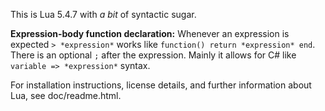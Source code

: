This is Lua 5.4.7 with *a bit* of syntactic sugar.

**Expression-body function declaration:**
Whenever an expression is expected `> *expression*` works like `function() return *expression* end`. There is an optional `;` after the expression. Mainly it allows for C# like `variable => *expression*` syntax.

For installation instructions, license details, and
further information about Lua, see doc/readme.html.
